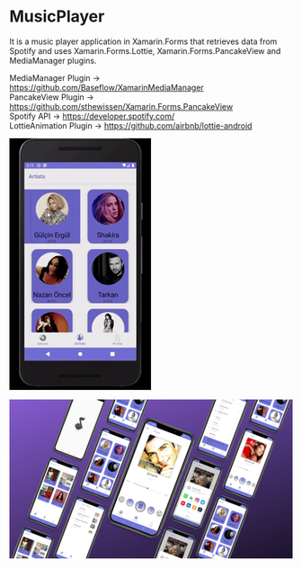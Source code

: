 # MusicPlayer
It is a music player application in Xamarin.Forms that retrieves data from Spotify and uses Xamarin.Forms.Lottie, Xamarin.Forms.PancakeView and MediaManager plugins.

MediaManager Plugin -> https://github.com/Baseflow/XamarinMediaManager </br>
PancakeView Plugin -> https://github.com/sthewissen/Xamarin.Forms.PancakeView </br>
Spotify API -> https://developer.spotify.com/ </br>
LottieAnimation Plugin -> https://github.com/airbnb/lottie-android

<img src="/Screenshots/xamarin_musicplayer.gif" alt="Gif of MusicPlayer app"   display= block
  margin-left= auto
  margin-right=auto
  width=50%>

<img src="/Screenshots/1.png" alt="screenshots of MusicPlayer app">


